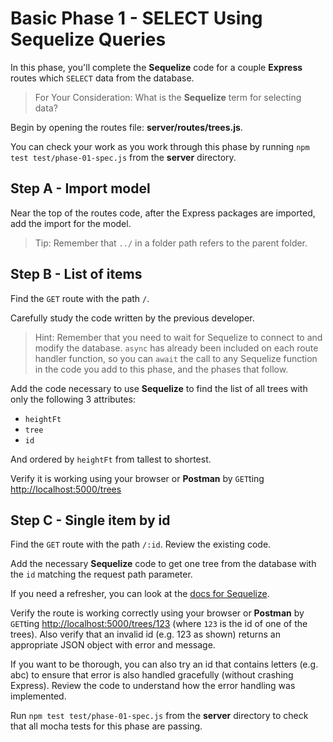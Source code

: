 # Basic Phase 1 - SELECT Using Sequelize Queries

In this phase, you'll complete the **Sequelize** code for a couple **Express**
routes which `SELECT` data from the database.

> For Your Consideration: What is the **Sequelize** term for selecting data?

Begin by opening the routes file: __server/routes/trees.js__.

You can check your work as you work through this phase by running `npm test test/phase-01-spec.js` from the __server__ directory.

## Step A - Import model

Near the top of the routes code, after the Express packages are imported, add
the import for the model.

> Tip: Remember that `../` in a folder path refers to the parent folder.

## Step B - List of items

Find the `GET` route with the path `/`.

Carefully study the code written by the previous developer.

> Hint: Remember that you need to wait for Sequelize to connect to and modify
> the database. `async` has already been included on each route handler
> function, so you can `await` the call to any Sequelize function in the code
> you add to this phase, and the phases that follow.

Add the code necessary to use **Sequelize** to find the list of all trees with
only the following 3 attributes:

* `heightFt`
* `tree`
* `id`

And ordered by `heightFt` from tallest to shortest.

Verify it is working using your browser or **Postman** by `GET`ting
[http://localhost:5000/trees][trees-list]

## Step C - Single item by id

Find the `GET` route with the path `/:id`.  Review the existing code.

Add the necessary **Sequelize** code to get one tree from the database with the
`id` matching the request path parameter.

If you need a refresher, you can look at the
[docs for Sequelize][docs-find-by-pk].

Verify the route is working correctly using your browser or **Postman** by
`GET`ting [http://localhost:5000/trees/123][one-tree] (where `123` is the id of
one of the trees). Also verify that an invalid id (e.g. 123 as shown) returns an
appropriate JSON object with error and message.

If you want to be thorough, you can also try an id that contains letters (e.g.
abc) to ensure that error is also handled gracefully (without crashing Express).
Review the code to understand how the error handling was implemented.

Run  `npm test test/phase-01-spec.js` from the __server__ directory to check
that all mocha tests for this phase are passing.

[trees-list]: http://localhost:5000/trees
[docs-find-by-pk]: https://sequelize.org/master/class/src/model.js~Model.html#static-method-findByPk
[one-tree]: http://localhost:5000/trees/123